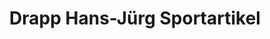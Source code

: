 ---
title: "Drapp Hans-Jürg Sportartikel"
url: /lichtenstein-sa/drapp-hans-juerg-sportartikel/
shop: Sport
---